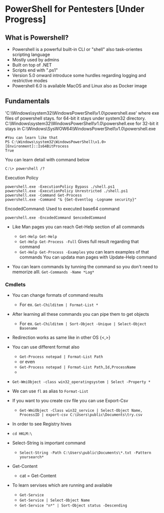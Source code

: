 # PowerShell for Pentesters [Under Progress]

## What is Powershell?
- Powershell is a powerful built-in CLI or "shell" also task-orientes scripting language
- Mostly used by admins
- Built on top of .NET
- Scripts end with ".ps1"
- Version 5.0 onward introduce some hurdles regarding logging and restrictive modes
- Powershell 6.0 is available MacOS and Linux also as Docker image


## Fundamentals

'C:\Windows\system32\WindowsPowerShell\v1.0\powershell.exe' where exe files of powershell stays. 
    for 64-bit it stays under system32 directory. C:\Windows\system32\WindowsPowerShell\v1.0\powershell.exe
    for 32-bit it stays in C:\Windows\SysWOW64\WindowsPowerShell\v1.0\powershell.exe

```
#You can learn like that
PS C:\Windows\system32\WindowsPowerShell\v1.0> [Environment]::Is64BitProcess
True
```

You can learn detail with command below

```
C:\> powershell /?
```

Execution Policy 

```
powershell.exe -ExecutionPolicy Bypass ./shell.ps1
powershell.exe -ExecutionPolicy Unrestricted ./shell.ps1
powershell.exe -Command Get-Process
powershell.exe -Command "& {Get-Eventlog -Logname security}"
```

EncodedCommand:
Used to executed base64 command

```
powershell.exe -EncodedCommand $encodedCommand
```


- Like Man pages you can reach Get-Help section of all commands
  - `Get-Help Get-Help`
  - `Get-Help Get-Process -Full`  Gives full result regarding that command
  - `Get-Help Get-Process -Examples` you can learn examples of that commands
  You can updata man pages with Update-Help command

- You can learn commands by tunning the command so you don't need to memorize alll.
  `Get-Commands -Name *Log*`

  
### Cmdlets

- You can change formats of command results 
  - For ex. `Get-Childitem | Format-List *` 

- After learning all these commands you can pipe them to get objects 
  - For ex. `Get-Childitem | Sort-Object -Unique | Select-Object Basename`

- Redirection works as same like in other OS {<,>}
- You can use different format also 
  - `Get-Process notepad | Format-List Path`
  - or even
  - `Get-Process notepad | Format-List Path,Id,ProcessName`
  - 
- `Get-WmiObject -class win32_operatingsystem | Select -Property *`
- We can use `fl` as alias to `Format-List`
- If you want to you create csv file you can use Export-Csv 
  - `Get-WmiObject -Class win32_service | Select-Object Name, ProcessID | export-csv C:\Users\public\Documents\try.csv`

- In order to see Registry hives 
- `cd HKLM:\`
- Select-String is important command 
  - `Select-String -Path C:\Users\public\Documents\*.txt -Pattern yoursearch*`
- Get-Content
  - cat = Get-Content
- To learn servises which are running and available 
  - `Get-Service`
  - `Get-Service | Select-Object Name`
  - `Get-Service "n*" | Sort-Object status -Descending`














